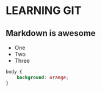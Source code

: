 LEARNING GIT
============

Markdown is awesome
-------------------

* One
* Two
* Three

``` css
body {
	background: orange;
}
```